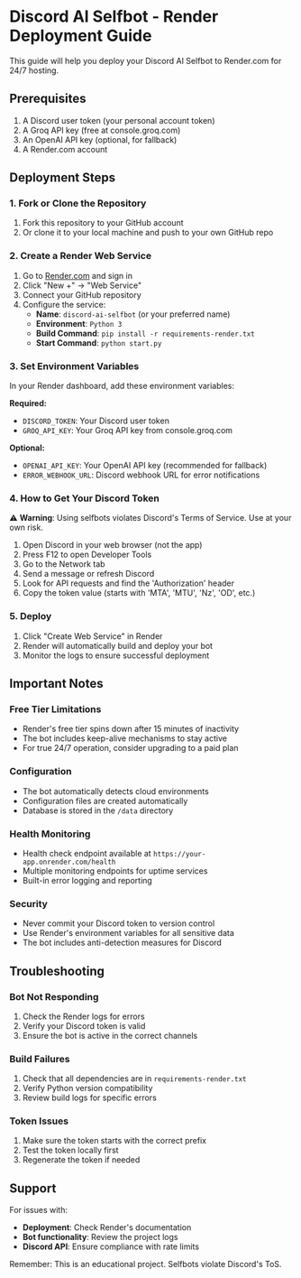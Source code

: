 # Discord AI Selfbot - Render Deployment Guide

This guide will help you deploy your Discord AI Selfbot to Render.com for 24/7 hosting.

## Prerequisites

1. A Discord user token (your personal account token)
2. A Groq API key (free at console.groq.com)
3. An OpenAI API key (optional, for fallback)
4. A Render.com account

## Deployment Steps

### 1. Fork or Clone the Repository

1. Fork this repository to your GitHub account
2. Or clone it to your local machine and push to your own GitHub repo

### 2. Create a Render Web Service

1. Go to [Render.com](https://render.com) and sign in
2. Click "New +" → "Web Service"
3. Connect your GitHub repository
4. Configure the service:
   - **Name**: `discord-ai-selfbot` (or your preferred name)
   - **Environment**: `Python 3`
   - **Build Command**: `pip install -r requirements-render.txt`
   - **Start Command**: `python start.py`

### 3. Set Environment Variables

In your Render dashboard, add these environment variables:

**Required:**
- `DISCORD_TOKEN`: Your Discord user token
- `GROQ_API_KEY`: Your Groq API key from console.groq.com

**Optional:**
- `OPENAI_API_KEY`: Your OpenAI API key (recommended for fallback)
- `ERROR_WEBHOOK_URL`: Discord webhook URL for error notifications

### 4. How to Get Your Discord Token

⚠️ **Warning**: Using selfbots violates Discord's Terms of Service. Use at your own risk.

1. Open Discord in your web browser (not the app)
2. Press F12 to open Developer Tools
3. Go to the Network tab
4. Send a message or refresh Discord
5. Look for API requests and find the 'Authorization' header
6. Copy the token value (starts with 'MTA', 'MTU', 'Nz', 'OD', etc.)

### 5. Deploy

1. Click "Create Web Service" in Render
2. Render will automatically build and deploy your bot
3. Monitor the logs to ensure successful deployment

## Important Notes

### Free Tier Limitations
- Render's free tier spins down after 15 minutes of inactivity
- The bot includes keep-alive mechanisms to stay active
- For true 24/7 operation, consider upgrading to a paid plan

### Configuration
- The bot automatically detects cloud environments
- Configuration files are created automatically
- Database is stored in the `/data` directory

### Health Monitoring
- Health check endpoint available at `https://your-app.onrender.com/health`
- Multiple monitoring endpoints for uptime services
- Built-in error logging and reporting

### Security
- Never commit your Discord token to version control
- Use Render's environment variables for all sensitive data
- The bot includes anti-detection measures for Discord

## Troubleshooting

### Bot Not Responding
1. Check the Render logs for errors
2. Verify your Discord token is valid
3. Ensure the bot is active in the correct channels

### Build Failures
1. Check that all dependencies are in `requirements-render.txt`
2. Verify Python version compatibility
3. Review build logs for specific errors

### Token Issues
1. Make sure the token starts with the correct prefix
2. Test the token locally first
3. Regenerate the token if needed

## Support

For issues with:
- **Deployment**: Check Render's documentation
- **Bot functionality**: Review the project logs
- **Discord API**: Ensure compliance with rate limits

Remember: This is an educational project. Selfbots violate Discord's ToS.